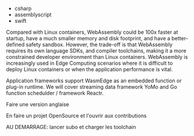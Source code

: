 

- csharp
- assemblyscript
- swift

Compared with Linux containers, WebAssembly could be 100x faster at startup, have a much smaller memory and disk footprint, and have a better-defined safety sandbox. However, the trade-off is that WebAssembly requires its own language SDKs, and compiler toolchains, making it a more constrained developer environment than Linux containers. WebAssembly is increasingly used in Edge Computing scenarios where it is difficult to deploy Linux containers or when the application performance is vital.


Application frameworks support WasmEdge as an embedded function or plug-in runtime. We will cover streaming data framework YoMo and Go function schedulder / framework Reactr.


Faire une version anglaise

En faire un projet OpenSource et l'ouvrir aux contributions

AU DEMARRAGE: lancer subo et charger les toolchain